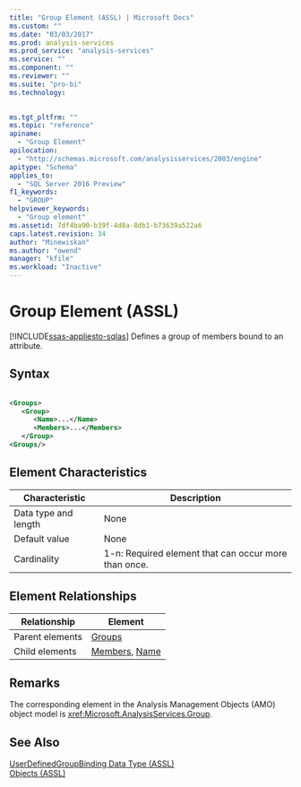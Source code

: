 ```yaml
---
title: "Group Element (ASSL) | Microsoft Docs"
ms.custom: ""
ms.date: "03/03/2017"
ms.prod: analysis-services
ms.prod_service: "analysis-services"
ms.service: ""
ms.component: ""
ms.reviewer: ""
ms.suite: "pro-bi"
ms.technology: 
  

ms.tgt_pltfrm: ""
ms.topic: "reference"
apiname: 
  - "Group Element"
apilocation: 
  - "http://schemas.microsoft.com/analysisservices/2003/engine"
apitype: "Schema"
applies_to: 
  - "SQL Server 2016 Preview"
f1_keywords: 
  - "GROUP"
helpviewer_keywords: 
  - "Group element"
ms.assetid: 7df4ba90-b39f-4d8a-8db1-b73639a522a6
caps.latest.revision: 34
author: "Minewiskan"
ms.author: "owend"
manager: "kfile"
ms.workload: "Inactive"
---
```

# Group Element (ASSL)
[!INCLUDE[ssas-appliesto-sqlas](../../../includes/ssas-appliesto-sqlas.md)]
  Defines a group of members bound to an attribute.  
  
## Syntax  
  
```xml  
  
<Groups>  
   <Group>  
      <Name>...</Name>  
      <Members>...</Members>  
   </Group>  
<Groups/>  
```  
  
## Element Characteristics  
  
|Characteristic|Description|  
|--------------------|-----------------|  
|Data type and length|None|  
|Default value|None|  
|Cardinality|1-n: Required element that can occur more than once.|  
  
## Element Relationships  
  
|Relationship|Element|  
|------------------|-------------|  
|Parent elements|[Groups](../../../analysis-services/scripting/collections/groups-element-assl.md)|  
|Child elements|[Members](../../../analysis-services/scripting/collections/members-element-assl.md), [Name](../../../analysis-services/scripting/properties/name-element-assl.md)|  
  
## Remarks  
 The corresponding element in the Analysis Management Objects (AMO) object model is <xref:Microsoft.AnalysisServices.Group>.  
  
## See Also  
 [UserDefinedGroupBinding Data Type &#40;ASSL&#41;](../../../analysis-services/scripting/data-type/userdefinedgroupbinding-data-type-assl.md)   
 [Objects &#40;ASSL&#41;](../../../analysis-services/scripting/objects/objects-assl.md)  
  
  
